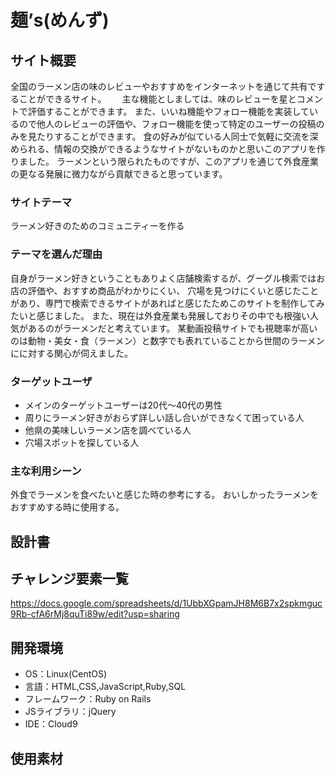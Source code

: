 # 麺’s(めんず)

## サイト概要
全国のラーメン店の味のレビューやおすすめをインターネットを通じて共有ですることができるサイト。　　
主な機能としましては、味のレビューを星とコメントで評価することができます。
また、いいね機能やフォロー機能を実装しているので他人のレビューの評価や、フォロー機能を使って特定のユーザーの投稿のみを見たりすることができます。
食の好みが似ている人同士で気軽に交流を深められる、情報の交換ができるようなサイトがないものかと思いこのアプリを作りました。
ラーメンという限られたものですが、このアプリを通じて外食産業の更なる発展に微力ながら貢献できると思っています。

### サイトテーマ
ラーメン好きのためのコミュニティーを作る

### テーマを選んだ理由
自身がラーメン好きということもありよく店舗検索するが、グーグル検索ではお店の評価や、おすすめ商品がわかりにくい、
穴場を見つけにくいと感じたことがあり、専門で検索できるサイトがあればと感じたためこのサイトを制作してみたいと感じました。
また、現在は外食産業も発展しておりその中でも根強い人気があるのがラーメンだと考えています。
某動画投稿サイトでも視聴率が高いのは動物・美女・食（ラーメン）と数字でも表れていることから世間のラーメンにに対する関心が伺えました。

### ターゲットユーザ
* メインのターゲットユーザーは20代〜40代の男性 
* 周りにラーメン好きがおらず詳しい話し合いができなくて困っている人 
* 他県の美味しいラーメン店を調べている人 
* 穴場スポットを探している人　

### 主な利用シーン
外食でラーメンを食べたいと感じた時の参考にする。
おいしかったラーメンをおすすめする時に使用する。

## 設計書


## チャレンジ要素一覧
https://docs.google.com/spreadsheets/d/1UbbXGpamJH8M6B7x2spkmguc9Rb-cfA6rMj8quTi89w/edit?usp=sharing

## 開発環境
- OS：Linux(CentOS)
- 言語：HTML,CSS,JavaScript,Ruby,SQL
- フレームワーク：Ruby on Rails
- JSライブラリ：jQuery
- IDE：Cloud9

## 使用素材
